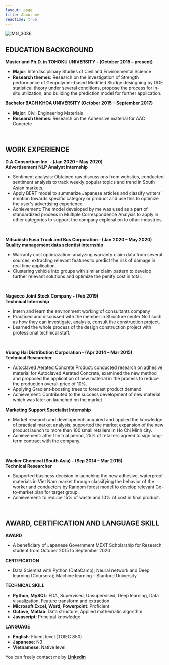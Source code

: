 ```yaml
---
layout: page
title: About me
readtime: true
---
```


![IMG_3036](https://user-images.githubusercontent.com/31467068/82867991-c2172a00-9f66-11ea-9948-b0757fbcb0e8.jpg)

## EDUCATION BACKGROUND <br/>  

**Master and Ph.D. in TOHOKU UNIVERSITY	- (October 2015 – present)** <br/>
* **Major**: Interdisciplinary Studies of Civil and Environmental Science <br/>
* **Research themes**: Research on the investigation of Strength performance of Geopolymer-based Modified Sludge desingning by DOE statistical theory under several conditions, propose the process for in-situ utilization,  and building the prediction model for further application.


**Bachelor  BACH KHOA UNIVERSITY	(October 2015 – September 2017)** <br/>
* **Major**: Civil Engineering Materials <br/>
* **Research themes**: Research on the Adhensive material for AAC Concrete

&nbsp;
&nbsp;
## WORK EXPERIENCE <br/>

**D.A.Consortium Inc. - (Jan 2020 – May 2020)**<br/>
**Advertisement NLP Analyst Internship** 
* Sentiment analysis: Obtained raw discussions from websites, conducted sentiment analysis to track weekly popular topics and trend in South Asian markets.
* Apply BERT model to summarize Japanese articles and classify writers’ emotion towards specific category or product and use this to optimize the user's advertising experience.
* Achievement: The model developed by me was used as a part of standardized process in Multiple Correspondence Analysis to apply in other categories to support the company exploration to other industries.

&nbsp;

**Mitsubishi Fuso Truck and Bus Corporation - (Jan 2020 – May 2020)** <br/>
**Quality management data scientist internship**
* Warranty cost optimazation: analyzing warranty claim data from several sources, extracting relevant features to predict the risk of damage in real time application.
* Clustering vehicle into groups with similar claim pattern to develop further relevant solutions and optimize the penlty cost in total.

&nbsp;

**Nagecco Joint Stock Company - (Feb 2019)** <br/>
**Technical Internship**
* Intern and learn the environment working of consultants company
* Practiced and discussed with the member in Structure center No.1 such as how they can investigate, analysis, consult the construction project.
* Learned the whole process of the design construction project with professional technical staff.

&nbsp;

**Vuong Hai Distribution Corporation - (Apr 2014 – Mar 2015)** <br/>
**Technical Researcher**
* Autoclaved Aerated Concrete Product: conducted research on adhesive material for Autoclaved Aerated Concrete, examined the new method and proposed the application of new material in the process to reduce the production overall price of 10%.
* Applying Gradient-boosting trees to forecast product demand
* Achievement: Contributed to the success development of new material which was later on launched on the market.

**Marketing Support Specialist Internship** <br/>
* Market research and development: acquired and applied the knowledge of practical market analysis; supported the market expansion of the new product launch to more than 100 small retailers in Ho Chi Minh city.
* Achievement: after the trial period, 25% of retailers agreed to sign long-term contract with the company.

&nbsp;

**Wacker Chemical (South Asia) - (Sep 2014 – Mar 2015)** <br/>
**Technical Researcher**
* Supported business decision in launching the new adhesive, waterproof materials in Viet Nam market through classifying the behavior of the worker and conductors by Random forest model to develop relevant Go-to-market plan for target group.
* Achievement: to reduce 15% of waste and 10% of cost in final product.

&nbsp;
&nbsp;

## AWARD, CERTIFICATION AND LANGUAGE SKILL
**AWARD**<br/>
* A beneficiary of Japanese Government MEXT Scholarship for Research  student from October 2015 to September 2020

**CERTIFICATION**<br/>
* Data Scientist with Python (DataCamp); Neural network and Deep learning (Coursera); Machine learning – Stanford University

**TECHNICAL SKILL** <br/>
* **Python, MySQL**: EDA, Supervised, Unsupervised, Deep learning, Data visualization, Feature transform and extraction <br/>
* **Microsoft Excel, Word, Powerpoint**: Proficient <br/>
* **Octave, Matlab**: Data structure, Applied mathematic algorithm <br/>
* **Javascript**: Principal knowledge <br/>

**LANGUAGE** <br/>
* **English**:    Fluent level (TOIEC 850) <br/>
* **Japanese**:      N3 <br/>
* **Vietnamese**:  Native level <br/>


You can freely contact me by **[Linkedin](https://www.linkedin.com/in/vumichien)**

